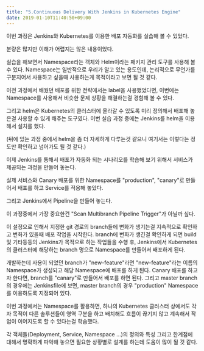 ```yaml
---
title: "5.Continuous Delivery With Jenkins in Kubernetes Engine"
date: 2019-01-10T11:40:50+09:00
---
```


이번 과정은 Jenkins와 Kubernetes를 이용한 배포 자동화를 실습해 볼 수 있었다.

분량은 많지만 이해가 어렵지는 않은 내용이었다.



실습을 해보면서 Namespace라는 객체와 Helm이라는 패키지 관리 도구를 사용해 볼 수 있다. Namespace는 일반적으로 우리가 알고 있는 용도인데, 논리적으로 무언가를 구분지어서 사용하고 싶을때 사용하는게 목적이라고 보면 될 것 같다.

이전 과정에서 배웠던 배포를 위한 전략에서는 label을 사용했었다면, 이번에는 Namespace를 사용해서 비슷한 문제 상황을 해결하는걸 경험해 볼 수 있다.



그리고 helm은 Kubernetes의 클러스터에 올라갈 수 있도록 미리 정의해서 배포해 놓은걸 사용할 수 있게 해주는 도구였다. 이번 실습 과정 중에는 Jenkins를 helm을 이용해서 설치를 했다.

(뒤에 있는 과정 중에서 helm을 좀 더 자세하게 다루는것 같으니 여기서는 이렇다는 정도만 확인하고 넘어가도 될 것 같다.)



이제 Jenkins를 통해서 배포가 자동화 되는 시나리오를 학습해 보기 위해서 서비스가 제공되는 과정을 만들어 놓는다.

실제 서비스와 Canary 배포를 위한 Namespace를 "production", "canary"로 만들어서 배포를 하고 Service를 적용해 놓았다.



그리고 Jenkins에서 Pipeline을 만들어 놓는다.

이 과정중에서 가장 중요한건 "Scan Multibranch Pipeline Trigger"가 아닐까 싶다.

이 설정으로 인해서 지정한 git 경로의 branch들에 변화가 생기는걸 지속적으로 확인하고 변화가 있을때 배포 작업을 시작한다. branch에 변화가 생긴걸 확인하게 되면 build 및 기타등등의 Jenkins가 목적으로 하는 작업들을 수행 후, Jenkins에서 Kubernetes의 클러스터에 해당하는 branch 명으로 Namespace를 만들어서 배포하게 된다.



개발하는데 사용이 되었던 branch가 "new-feature"라면 "new-feature"라는 이름의 Namespace가 생성되고 해당 Namespace에 배포를 하게 된다. Canary 배포를 하고자 한다면, branch를 "canary"로 만들어서 배포를 하면 된다. 그리고 master branch의 경우에는 Jenkinsfile에 보면, master branch의 경우 "production" Namespace를 이용하도록 지정되어 있다.



이번 과정에서는 Namespace를 활용하면, 하나의 Kubernetes 클러스터 상에서도 각자 목적이 다른 솔루션들이 영역 구분을 하고 배치해도 흐름이 끊기지 않고 계속해서 작업이 이어지도록 할 수 있다는걸 학습했다.

각 객체들(Deployment, Service, Namespace ...)의 정의와 특성 그리고 한계점에 대해서 명확하게 파악해 놓으면 필요한 상황별로 설계를 하는데 도움이 많이 될 것 같다.
